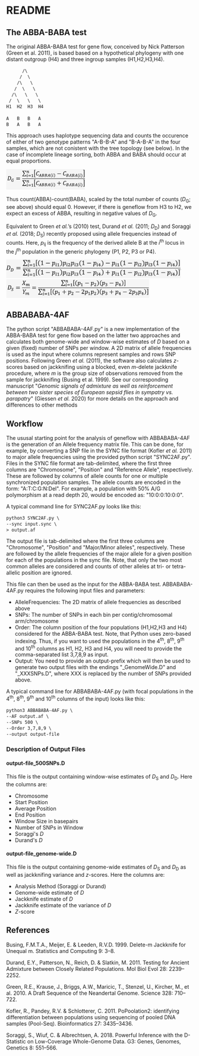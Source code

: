 # README

## The ABBA-BABA test

The original ABBA-BABA test for gene flow, conceived by Nick Patterson (Green et al. 2011), is based based on a hypothetical phylogeny with one distant outgroup (H4) and three ingroup samples (H1,H2,H3,H4).

          /\
         /  \
        /\   \
       /  \   \
      /\   \   \
     /  \   \   \
    H1  H2  H3  H4

    A   B   B   A
    B   A   B   A

This approach uses haplotype sequencing data and counts the occurence of either of two genotype patterns "A-B-B-A" and "B-A-B-A" in the four samples, which are not conistent with the tree topology (see below). In the case of incomplete lineage sorting, both ABBA and BABA should occur at equal proportions.

<img src=/images/DG.png height="55" />

Thus count(ABBA)-count(BABA), scaled by the total number of counts (*D*<sub>G</sub>; see above) should equal 0. However, if there is geneflow from H3 to H2, we expect an excess of ABBA, resulting in negative values of *D*<sub>G</sub>.

Equivalent to Green *et al.*’s (2010) test, Durand *et al.* (2011; *D*<sub>D</sub>) and Soraggi *et al.* (2018; *D*<sub>S</sub>) recently proposed using allele frequencies instead of counts. Here, *p*<sub>ij</sub> is the frequency of the derived allele B at the *i*<sup>th</sup> locus in the *j*<sup>th</sup> population in the generic phylogeny (P1, P2, P3 or P4).

<img src=/images/DD.png height="50" />

<img src=/images/DS.png height="50" />

## ABBABABA-4AF

The python script "ABBABABA-4AF.py" is a new implementation of the ABBA-BABA test for gene flow based on the latter two approaches and calculates both genome-wide and window-wise estimates of *D* based on a given (fixed) number of SNPs per window. A 2D matrix of allele frequencies is used as the input where columns represent samples and rows SNP positions. Following Green *et al.* (2011), the software also calculates *z*-scores based on jackknifing using a blocked, even *m*-delete jackknife procedure, where *m* is the group size of observations removed from the sample for jackknifing (Busing et al. 1999). See our corresponding manuscript "*Genomic signals of admixture as well as reinforcement between two sister species of European sepsid flies in sympatry vs. parapatry*" (Giessen *et al.* 2020) for more details on the approach and differences to other methods

## Workflow

The ususal starting point for the analysis of geneflow with ABBABABA-4AF is the generation of an Allele frequency matrix file. This can be done, for example, by converting a SNP file in the SYNC file format (Kofler *et al.* 2011) to major allele frequencies using the provided python script "SYNC2AF.py". Files in the SYNC file format are tab-delimited, where the first three columns are "Chromosome", "Position" and "Reference Allele", respectively. These are followed by columns of allele counts for one or multiple synchronized population samples. The allele counts are encoded in the form: "A:T:C:G:N:Del". For example, a population with 50% A/G polymorphism at a read depth 20, would be encoded as: "10:0:0:10:0:0".

A typical command line for SYNC2AF.py looks like this:

```python3
python3 SYNC2AF.py \
--sync input.sync \
> output.af
```

The output file is tab-delimited where the first three columns are "Chromosome", "Position" and "Major/Minor alleles", respectively. These are followed by the allele frequencies of the major allele for a given position for each of the populations in the sync file. Note, that only the two most common alleles are considered and counts of other alleles at tri- or tetra-allelic position are ignored.

This file can then be used as the input for the ABBA-BABA test. ABBABABA-4AF.py requires the following input files and parameters:
* AlleleFrequencies: The 2D matrix of allele frequencies as described above
* SNPs: The number of SNPs in each bin per contig/chromosomal arm/chromosome
* Order: The column position of the four populations (H1,H2,H3 and H4) considered for the ABBA-BABA test. Note, that Python uses zero-based indexing. Thus, if you want to used the populations in the 4<sup>th</sup>, 8<sup>th</sup>, 9<sup>th</sup> and 10<sup>th</sup> columns as H1, H2, H3 and H4, you will need to provide the comma-separated list 3,7,8,9 as input.
* Output: You need to provide an output-prefix which will then be used to generate two output files with the endings "\_GenomeWide.D" and "\_XXXSNPs.D", where XXX is replaced by the number of SNPs provided above.

A typical command line for ABBABABA-4AF.py (with focal populations in the 4<sup>th</sup>, 8<sup>th</sup>, 9<sup>th</sup> and 10<sup>th</sup> columns of the input) looks like this:

```python3
python3 ABBABABA-4AF.py \
--AF output.af \
--SNPs 500 \
--Order 3,7,8,9 \
--output output-file
```
### Description of Output Files

#### output-file_500SNPs.D
This file is the output containing window-wise estimates of *D*<sub>S</sub> and *D*<sub>D</sub>. Here the columns are:
+ Chromosome
+ Start Position
+ Average Position
+ End Position
+ Window Size in basepairs
+ Number of SNPs in Window
+ Soraggi's *D*
+ Durand's *D*

#### output-file_genome-wide.D
This file is the output containing genome-wide estimates of *D*<sub>S</sub> and *D*<sub>D</sub> as well as jackknifing variance and *z*-scores. Here the columns are:
+ Analysis Method (Soraggi or Durand)
+ Genome-wide estimate of *D*
+ Jackknife estimate of *D*
+ Jackknife estimate of the variance of *D*
+ *Z*-score

## References

Busing, F.M.T.A., Meijer, E. & Leeden, R.V.D. 1999. Delete-m Jackknife for Unequal m. Statistics and Computing 9: 3–8.

Durand, E.Y., Patterson, N., Reich, D. & Slatkin, M. 2011. Testing for Ancient Admixture between Closely Related Populations. Mol Biol Evol 28: 2239–2252.

Green, R.E., Krause, J., Briggs, A.W., Maricic, T., Stenzel, U., Kircher, M., et al. 2010. A Draft Sequence of the Neandertal Genome. Science 328: 710–722.

Kofler, R., Pandey, R.V. & Schlotterer, C. 2011. PoPoolation2: identifying differentiation between populations using sequencing of pooled DNA samples (Pool-Seq). Bioinformatics 27: 3435–3436.

Soraggi, S., Wiuf, C. & Albrechtsen, A. 2018. Powerful Inference with the D-Statistic on Low-Coverage Whole-Genome Data. G3: Genes, Genomes, Genetics 8: 551–566.
